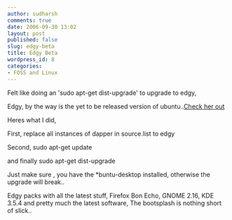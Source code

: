 ```yaml
---
author: sudharsh
comments: true
date: 2006-09-30 13:02
layout: post
published: false
slug: edgy-beta
title: Edgy Beta
wordpress_id: 8
categories:
- FOSS and Linux
---
```


Felt like doing an 'sudo apt-get dist-upgrade' to upgrade to edgy,

Edgy, by the way is the yet to be released version of ubuntu..[Check her out](http://www.ubuntu.com)

Heres what I did,

First, replace all instances of dapper in source.list to edgy

Second, sudo apt-get update

and finally sudo apt-get dist-upgrade

Just make sure , you have the *buntu-desktop installed, otherwise the upgrade will break..

Edgy packs with all the latest stuff, Firefox Bon Echo, GNOME 2.16, KDE 3.5.4 and pretty much the latest software, The bootsplash is nothing short of slick..
